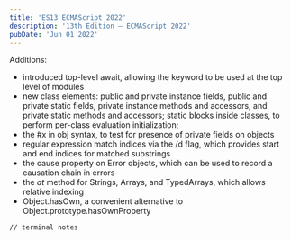 ```yaml
---
title: 'ES13 ECMAScript 2022'
description: '13th Edition – ECMAScript 2022'
pubDate: 'Jun 01 2022'
---
```


Additions:
- introduced top-level await, allowing the keyword to be used at the top level of modules
- new class elements: public and private instance fields, public and private static fields, private instance methods and accessors, and private static methods and accessors; static blocks inside classes, to perform per-class evaluation initialization; 
- the #x in obj syntax, to test for presence of private fields on objects
- regular expression match indices via the /d flag, which provides start and end indices for matched substrings
- the cause property on Error objects, which can be used to record a causation chain in errors
- the <i>at</i> method for Strings, Arrays, and TypedArrays, which allows relative indexing
- Object.hasOwn, a convenient alternative to Object.prototype.hasOwnProperty

```bash
// terminal notes
```
